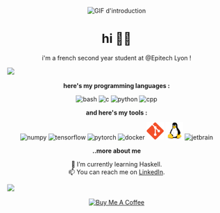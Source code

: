 <p align="center">
  <img src="https://c.tenor.com/LSDeBe2JAfoAAAAC/cat-coding.gif" alt="GIF d'introduction" width="auto" height="auto">
</p>

<h1 align="center"> hi 👩‍💻​</h1>
<p align="center">i'm a french second year student at @Epitech Lyon !</strong></p>
<img src="https://user-images.githubusercontent.com/73097560/115834477-dbab4500-a447-11eb-908a-139a6edaec5c.gif">

<p align="center"><strong> here's my programming languages :</strong></p>
<p align="center">
  <img src="https://cdn.jsdelivr.net/gh/devicons/devicon/icons/bash/bash-original.svg" alt="bash" width="40" height="40"/>
  <img src="https://cdn.jsdelivr.net/gh/devicons/devicon/icons/c/c-original.svg" alt="c" width="40" height="40"/>
  <img src="https://cdn.jsdelivr.net/gh/devicons/devicon/icons/python/python-original.svg" alt="python" width="40" height="40"/>
  <img src="https://cdn.jsdelivr.net/gh/devicons/devicon@latest/icons/cplusplus/cplusplus-original.svg" alt="cpp" width="40" height="40"/>
</p>

<p align="center"><strong> and here's my tools :</strong></p>
<p align="center">
  <img src="https://cdn.jsdelivr.net/gh/devicons/devicon/icons/numpy/numpy-original.svg" alt="numpy" width="40" height="40"/>
  <img src="https://cdn.jsdelivr.net/gh/devicons/devicon/icons/tensorflow/tensorflow-original.svg" alt="tensorflow" width="40" height="40"/>
  <img src="https://cdn.jsdelivr.net/gh/devicons/devicon/icons/pytorch/pytorch-original.svg" alt="pytorch" width="40" height="40"/>
  <img src="https://cdn.jsdelivr.net/gh/devicons/devicon/icons/docker/docker-original-wordmark.svg" alt="docker" width="40" height="40"/>
  <img src="https://raw.githubusercontent.com/devicons/devicon/master/icons/git/git-original.svg" alt="git" width="40" height="40"/>
  <img src="https://raw.githubusercontent.com/devicons/devicon/master/icons/linux/linux-original.svg" alt="linux" width="40" height="40"/>
  <img src="https://cdn.jsdelivr.net/gh/devicons/devicon/icons/jetbrains/jetbrains-original.svg" alt="jetbrain" width="40" height="40"/>
</p>

<p align="center"><strong> ..more about me</strong></p>
<p align="center">
  🔭 I’m currently learning Haskell.
  <br>
  📫 You can reach me on <a href="https://www.linkedin.com/in/marie-loeffer-a91520263/">LinkedIn</a>.
</p>

<img src="https://user-images.githubusercontent.com/73097560/115834477-dbab4500-a447-11eb-908a-139a6edaec5c.gif">
<p align="center">
  <a href="https://www.buymeacoffee.com/mjzlak">
    <img src="https://www.buymeacoffee.com/assets/img/custom_images/yellow_img.png" alt="Buy Me A Coffee" width="auto" height="auto">
  </a>
</p>
